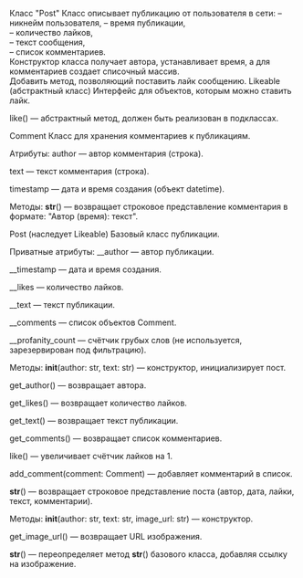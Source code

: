 Класс "Post"
Класс описывает публикацию от пользователя в сети:
– никнейм пользователя,
– время публикации,  
– количество лайков,  
– текст сообщения,  
– список комментариев.  
Конструктор класса получает автора, устанавливает время, а для комментариев создает списочный массив.  
Добавить метод, позволяющий поставить лайк сообщению.
Likeable (абстрактный класс)
Интерфейс для объектов, которым можно ставить лайк.

like() — абстрактный метод, должен быть реализован в подклассах.

Comment
Класс для хранения комментариев к публикациям.

Атрибуты:
author — автор комментария (строка).

text — текст комментария (строка).

timestamp — дата и время создания (объект datetime).

Методы:
__str__() — возвращает строковое представление комментария в формате:
"Автор (время): текст".

Post (наследует Likeable)
Базовый класс публикации.

Приватные атрибуты:
__author — автор публикации.

__timestamp — дата и время создания.

__likes — количество лайков.

__text — текст публикации.

__comments — список объектов Comment.

__profanity_count — счётчик грубых слов (не используется, зарезервирован под фильтрацию).

Методы:
__init__(author: str, text: str) — конструктор, инициализирует пост.

get_author() — возвращает автора.

get_likes() — возвращает количество лайков.

get_text() — возвращает текст публикации.

get_comments() — возвращает список комментариев.

like() — увеличивает счётчик лайков на 1.

add_comment(comment: Comment) — добавляет комментарий в список.

__str__() — возвращает строковое представление поста (автор, дата, лайки, текст, комментарии).


Методы:
__init__(author: str, text: str, image_url: str) — конструктор.

get_image_url() — возвращает URL изображения.

__str__() — переопределяет метод __str__() базового класса, добавляя ссылку на изображение.

